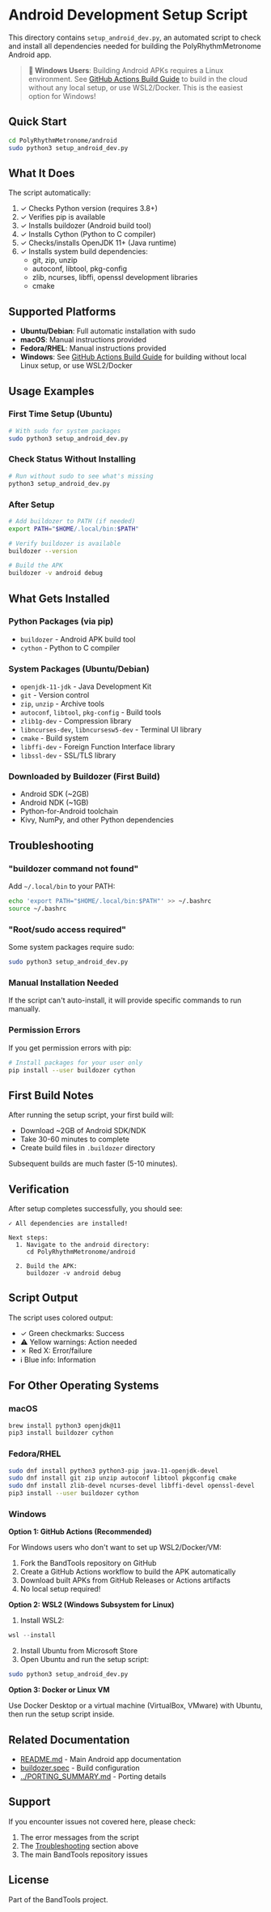 # Android Development Setup Script

This directory contains `setup_android_dev.py`, an automated script to check and install all dependencies needed for building the PolyRhythmMetronome Android app.

> **📢 Windows Users**: Building Android APKs requires a Linux environment. See [GitHub Actions Build Guide](docs/user_guides/GITHUB_ACTIONS_BUILD_GUIDE.md) to build in the cloud without any local setup, or use WSL2/Docker. This is the easiest option for Windows!

## Quick Start

```bash
cd PolyRhythmMetronome/android
sudo python3 setup_android_dev.py
```

## What It Does

The script automatically:

1. ✓ Checks Python version (requires 3.8+)
2. ✓ Verifies pip is available
3. ✓ Installs buildozer (Android build tool)
4. ✓ Installs Cython (Python to C compiler)
5. ✓ Checks/installs OpenJDK 11+ (Java runtime)
6. ✓ Installs system build dependencies:
   - git, zip, unzip
   - autoconf, libtool, pkg-config
   - zlib, ncurses, libffi, openssl development libraries
   - cmake

## Supported Platforms

- **Ubuntu/Debian**: Full automatic installation with sudo
- **macOS**: Manual instructions provided
- **Fedora/RHEL**: Manual instructions provided
- **Windows**: See [GitHub Actions Build Guide](docs/user_guides/GITHUB_ACTIONS_BUILD_GUIDE.md) for building without local Linux setup, or use WSL2/Docker

## Usage Examples

### First Time Setup (Ubuntu)
```bash
# With sudo for system packages
sudo python3 setup_android_dev.py
```

### Check Status Without Installing
```bash
# Run without sudo to see what's missing
python3 setup_android_dev.py
```

### After Setup
```bash
# Add buildozer to PATH (if needed)
export PATH="$HOME/.local/bin:$PATH"

# Verify buildozer is available
buildozer --version

# Build the APK
buildozer -v android debug
```

## What Gets Installed

### Python Packages (via pip)
- `buildozer` - Android APK build tool
- `cython` - Python to C compiler

### System Packages (Ubuntu/Debian)
- `openjdk-11-jdk` - Java Development Kit
- `git` - Version control
- `zip`, `unzip` - Archive tools
- `autoconf`, `libtool`, `pkg-config` - Build tools
- `zlib1g-dev` - Compression library
- `libncurses-dev`, `libncursesw5-dev` - Terminal UI library
- `cmake` - Build system
- `libffi-dev` - Foreign Function Interface library
- `libssl-dev` - SSL/TLS library

### Downloaded by Buildozer (First Build)
- Android SDK (~2GB)
- Android NDK (~1GB)
- Python-for-Android toolchain
- Kivy, NumPy, and other Python dependencies

## Troubleshooting

### "buildozer command not found"
Add `~/.local/bin` to your PATH:
```bash
echo 'export PATH="$HOME/.local/bin:$PATH"' >> ~/.bashrc
source ~/.bashrc
```

### "Root/sudo access required"
Some system packages require sudo:
```bash
sudo python3 setup_android_dev.py
```

### Manual Installation Needed
If the script can't auto-install, it will provide specific commands to run manually.

### Permission Errors
If you get permission errors with pip:
```bash
# Install packages for your user only
pip install --user buildozer cython
```

## First Build Notes

After running the setup script, your first build will:
- Download ~2GB of Android SDK/NDK
- Take 30-60 minutes to complete
- Create build files in `.buildozer` directory

Subsequent builds are much faster (5-10 minutes).

## Verification

After setup completes successfully, you should see:
```
✓ All dependencies are installed!

Next steps:
  1. Navigate to the android directory:
     cd PolyRhythmMetronome/android

  2. Build the APK:
     buildozer -v android debug
```

## Script Output

The script uses colored output:
- ✓ Green checkmarks: Success
- ⚠ Yellow warnings: Action needed
- ✗ Red X: Error/failure
- ℹ Blue info: Information

## For Other Operating Systems

### macOS
```bash
brew install python3 openjdk@11
pip3 install buildozer cython
```

### Fedora/RHEL
```bash
sudo dnf install python3 python3-pip java-11-openjdk-devel
sudo dnf install git zip unzip autoconf libtool pkgconfig cmake
sudo dnf install zlib-devel ncurses-devel libffi-devel openssl-devel
pip3 install --user buildozer cython
```

### Windows

**Option 1: GitHub Actions (Recommended)**

For Windows users who don't want to set up WSL2/Docker/VM:
1. Fork the BandTools repository on GitHub
2. Create a GitHub Actions workflow to build the APK automatically
3. Download built APKs from GitHub Releases or Actions artifacts
4. No local setup required!

**Option 2: WSL2 (Windows Subsystem for Linux)**

1. Install WSL2:
```powershell
wsl --install
```
2. Install Ubuntu from Microsoft Store
3. Open Ubuntu and run the setup script:
```bash
sudo python3 setup_android_dev.py
```

**Option 3: Docker or Linux VM**

Use Docker Desktop or a virtual machine (VirtualBox, VMware) with Ubuntu, then run the setup script inside.

## Related Documentation

- [README.md](README.md) - Main Android app documentation
- [buildozer.spec](buildozer.spec) - Build configuration
- [../PORTING_SUMMARY.md](../PORTING_SUMMARY.md) - Porting details

## Support

If you encounter issues not covered here, please check:
1. The error messages from the script
2. The [Troubleshooting](#troubleshooting) section above
3. The main BandTools repository issues

## License

Part of the BandTools project.
